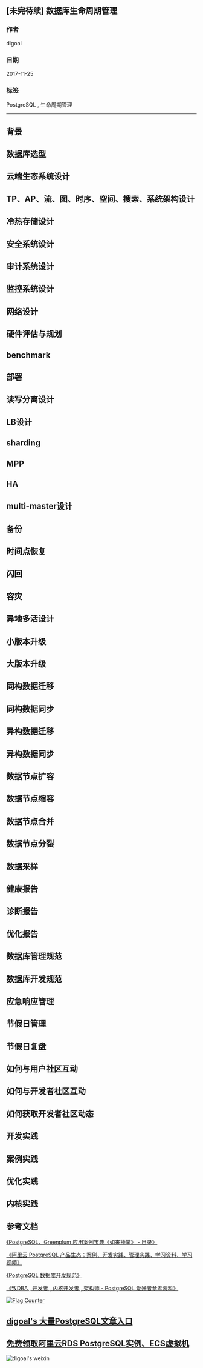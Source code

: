 ## [未完待续] 数据库生命周期管理  
  
### 作者  
digoal  
  
### 日期  
2017-11-25  
  
### 标签  
PostgreSQL , 生命周期管理  
  
----  
  
## 背景  
## 数据库选型  
## 云端生态系统设计  
## TP、AP、流、图、时序、空间、搜索、系统架构设计  
## 冷热存储设计  
## 安全系统设计  
## 审计系统设计  
## 监控系统设计  
## 网络设计  
## 硬件评估与规划  
## benchmark  
## 部署  
## 读写分离设计  
## LB设计  
## sharding  
## MPP  
## HA  
## multi-master设计  
## 备份  
## 时间点恢复  
## 闪回  
## 容灾  
## 异地多活设计  
## 小版本升级  
## 大版本升级  
## 同构数据迁移
## 同构数据同步  
## 异构数据迁移
## 异构数据同步  
## 数据节点扩容  
## 数据节点缩容  
## 数据节点合并  
## 数据节点分裂  
## 数据采样  
## 健康报告  
## 诊断报告  
## 优化报告 
## 数据库管理规范
## 数据库开发规范
## 应急响应管理  
## 节假日管理  
## 节假日复盘  
## 如何与用户社区互动
## 如何与开发者社区互动
## 如何获取开发者社区动态  
## 开发实践  
## 案例实践  
## 优化实践  
## 内核实践  
  
## 参考文档
[《PostgreSQL、Greenplum 应用案例宝典《如来神掌》 - 目录》](../201706/20170601_02.md)  

[《阿里云 PostgreSQL 产品生态；案例、开发实践、管理实践、学习资料、学习视频》](../201801/20180121_01.md)  

[《PostgreSQL 数据库开发规范》](../201609/20160926_01.md)  

[《致DBA , 开发者 , 内核开发者 , 架构师 - PostgreSQL 爱好者参考资料》](../201611/20161101_01.md)  
  
<a rel="nofollow" href="http://info.flagcounter.com/h9V1"  ><img src="http://s03.flagcounter.com/count/h9V1/bg_FFFFFF/txt_000000/border_CCCCCC/columns_2/maxflags_12/viewers_0/labels_0/pageviews_0/flags_0/"  alt="Flag Counter"  border="0"  ></a>  
  
  
  
  
  
  
## [digoal's 大量PostgreSQL文章入口](https://github.com/digoal/blog/blob/master/README.md "22709685feb7cab07d30f30387f0a9ae")
  
  
## [免费领取阿里云RDS PostgreSQL实例、ECS虚拟机](https://free.aliyun.com/ "57258f76c37864c6e6d23383d05714ea")
  
  
![digoal's weixin](../pic/digoal_weixin.jpg "f7ad92eeba24523fd47a6e1a0e691b59")
  
